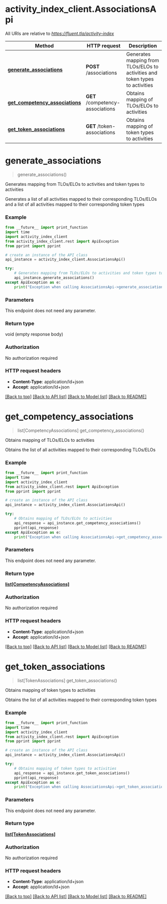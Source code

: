 # activity_index_client.AssociationsApi

All URIs are relative to *https://fluent.tla/activity-index*

Method | HTTP request | Description
------------- | ------------- | -------------
[**generate_associations**](AssociationsApi.md#generate_associations) | **POST** /associations | Generates mapping from TLOs/ELOs to activities and token types to activities
[**get_competency_associations**](AssociationsApi.md#get_competency_associations) | **GET** /competency-associations | Obtains mapping of TLOs/ELOs to activities
[**get_token_associations**](AssociationsApi.md#get_token_associations) | **GET** /token-associations | Obtains mapping of token types to activities


# **generate_associations**
> generate_associations()

Generates mapping from TLOs/ELOs to activities and token types to activities

Generates a list of all activities mapped to their corresponding TLOs/ELOs and a list of all activities mapped to their corresponding token types

### Example
```python
from __future__ import print_function
import time
import activity_index_client
from activity_index_client.rest import ApiException
from pprint import pprint

# create an instance of the API class
api_instance = activity_index_client.AssociationsApi()

try:
    # Generates mapping from TLOs/ELOs to activities and token types to activities
    api_instance.generate_associations()
except ApiException as e:
    print("Exception when calling AssociationsApi->generate_associations: %s\n" % e)
```

### Parameters
This endpoint does not need any parameter.

### Return type

void (empty response body)

### Authorization

No authorization required

### HTTP request headers

 - **Content-Type**: application/ld+json
 - **Accept**: application/ld+json

[[Back to top]](#) [[Back to API list]](../README.md#documentation-for-api-endpoints) [[Back to Model list]](../README.md#documentation-for-models) [[Back to README]](../README.md)

# **get_competency_associations**
> list[CompetencyAssociations] get_competency_associations()

Obtains mapping of TLOs/ELOs to activities

Obtains the list of all activities mapped to their corresponding TLOs/ELOs

### Example
```python
from __future__ import print_function
import time
import activity_index_client
from activity_index_client.rest import ApiException
from pprint import pprint

# create an instance of the API class
api_instance = activity_index_client.AssociationsApi()

try:
    # Obtains mapping of TLOs/ELOs to activities
    api_response = api_instance.get_competency_associations()
    pprint(api_response)
except ApiException as e:
    print("Exception when calling AssociationsApi->get_competency_associations: %s\n" % e)
```

### Parameters
This endpoint does not need any parameter.

### Return type

[**list[CompetencyAssociations]**](CompetencyAssociations.md)

### Authorization

No authorization required

### HTTP request headers

 - **Content-Type**: application/ld+json
 - **Accept**: application/ld+json

[[Back to top]](#) [[Back to API list]](../README.md#documentation-for-api-endpoints) [[Back to Model list]](../README.md#documentation-for-models) [[Back to README]](../README.md)

# **get_token_associations**
> list[TokenAssociations] get_token_associations()

Obtains mapping of token types to activities

Obtains the list of all activities mapped to their corresponding token types

### Example
```python
from __future__ import print_function
import time
import activity_index_client
from activity_index_client.rest import ApiException
from pprint import pprint

# create an instance of the API class
api_instance = activity_index_client.AssociationsApi()

try:
    # Obtains mapping of token types to activities
    api_response = api_instance.get_token_associations()
    pprint(api_response)
except ApiException as e:
    print("Exception when calling AssociationsApi->get_token_associations: %s\n" % e)
```

### Parameters
This endpoint does not need any parameter.

### Return type

[**list[TokenAssociations]**](TokenAssociations.md)

### Authorization

No authorization required

### HTTP request headers

 - **Content-Type**: application/ld+json
 - **Accept**: application/ld+json

[[Back to top]](#) [[Back to API list]](../README.md#documentation-for-api-endpoints) [[Back to Model list]](../README.md#documentation-for-models) [[Back to README]](../README.md)

